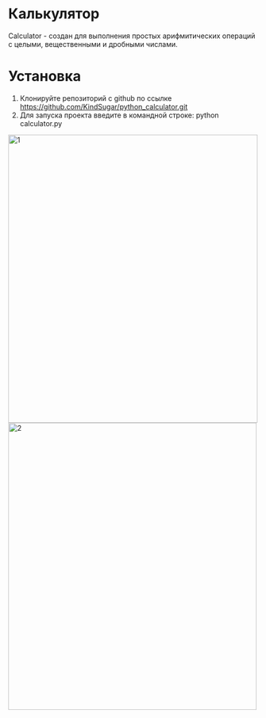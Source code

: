 # Калькулятор
Calculator - создан для выполнения простых арифмитических операций с целыми, вещественными и дробными числами.
# Установка
1. Клонируйте репозиторий с github по ссылке https://github.com/KindSugar/python_calculator.git
2. Для запуска проекта введите в командной строке: python calculator.py
<img width="502" height="581" alt="1" src="https://github.com/user-attachments/assets/d5da8ae7-2baa-4a48-8e73-2df4fe30ee0c" />
<img width="500" height="579" alt="2" src="https://github.com/user-attachments/assets/53b2add6-641d-4b99-bd29-c569c987cd52" />
